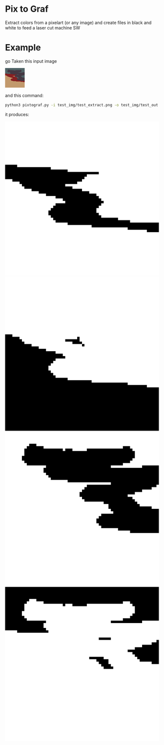 # Pix to Graf
Extract colors from a pixelart (or any image) and create files in black and white to feed a laser cut machine SW

# Example
go
Taken this input image

![](test_img/test_extract.png)

and this command:

```bash
python3 pixtograf.py -i test_img/test_extract.png -o test_img/test_out -r 10
```

it produces:


![](test_img/test_out(135,31,33,255).png)
![](test_img/test_out(194,153,108,255).png)
![](test_img/test_out(68,56,67,255).png)
![](test_img/test_out(80,99,102,255).png)